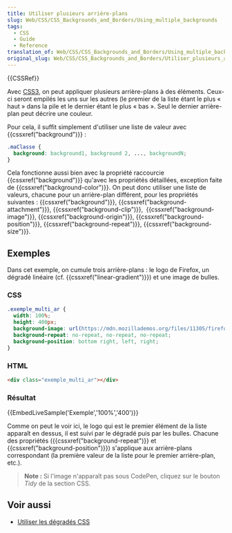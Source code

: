 ```yaml
---
title: Utiliser plusieurs arrière-plans
slug: Web/CSS/CSS_Backgrounds_and_Borders/Using_multiple_backgrounds
tags:
  - CSS
  - Guide
  - Reference
translation_of: Web/CSS/CSS_Backgrounds_and_Borders/Using_multiple_backgrounds
original_slug: Web/CSS/CSS_Backgrounds_and_Borders/Utiliser_plusieurs_arrière-plans
---
```

{{CSSRef}}

Avec [CSS3](/fr/docs/Web/CSS/CSS3), on peut appliquer plusieurs arrière-plans à des éléments. Ceux-ci seront empilés les uns sur les autres (le premier de la liste étant le plus « haut » dans la pile et le dernier étant le plus « bas ». Seul le dernier arrière-plan peut décrire une couleur.

Pour cela, il suffit simplement d'utiliser une liste de valeur avec {{cssxref("background")}} :

```css
.maClasse {
  background: background1, background 2, ..., backgroundN;
}
```

Cela fonctionne aussi bien avec la propriété raccourcie {{cssxref("background")}} qu'avec les propriétés détaillées, exception faite de {{cssxref("background-color")}}. On peut donc utiliser une liste de valeurs, chacune pour un arrière-plan différent, pour les propriétés suivantes : {{cssxref("background")}}, {{cssxref("background-attachment")}}, {{cssxref("background-clip")}},` `{{cssxref("background-image")}}, {{cssxref("background-origin")}}, {{cssxref("background-position")}}, {{cssxref("background-repeat")}}, {{cssxref("background-size")}}.

## Exemples

Dans cet exemple, on cumule trois arrière-plans : le logo de Firefox, un dégradé linéaire (cf. {{cssxref("linear-gradient")}}) et une image de bulles.

### CSS

```css
.exemple_multi_ar {
  width: 100%;
  height: 400px;
  background-image: url(https://mdn.mozillademos.org/files/11305/firefox.png), url(https://mdn.mozillademos.org/files/11307/bubbles.png), linear-gradient(to right, rgba(30, 75, 115, 1), rgba(255, 255, 255, 0));
  background-repeat: no-repeat, no-repeat, no-repeat;
  background-position: bottom right, left, right;
}
```

### HTML

```html
<div class="exemple_multi_ar"></div>
```

### Résultat

{{EmbedLiveSample('Exemple','100%','400')}}

Comme on peut le voir ici, le logo qui est le premier élément de la liste apparaît en dessus, il est suivi par le dégradé puis par les bulles. Chacune des propriétés ({{cssxref("background-repeat")}} et {{cssxref("background-position")}}) s'applique aux arrière-plans correspondant (la première valeur de la liste pour le premier arrière-plan, etc.).

> **Note :** Si l'image n'apparaît pas sous CodePen, cliquez sur le bouton _Tidy_ de la section CSS.

## Voir aussi

- [Utiliser les dégradés CSS](/fr/docs/Web/CSS/Utilisation_de_dégradés_CSS)
